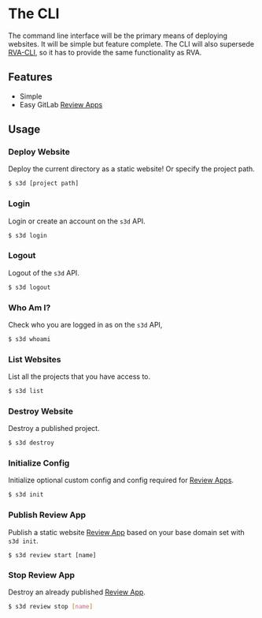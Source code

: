 # The CLI

The command line interface will be the primary means of deploying websites. It will be simple but feature complete. The CLI will also supersede [RVA-CLI](https://filiosoft.net/rva-cli), so it has to provide the same functionality as RVA.

## Features
* Simple
* Easy GitLab [Review Apps](https://docs.gitlab.com/ee/ci/review_apps/)

## Usage

### Deploy Website
Deploy the current directory as a static website! Or specify the project path. 

```bash
$ s3d [project path]
```

### Login
Login or create an account on the `s3d` API.
```bash
$ s3d login
```

### Logout
Logout of the `s3d` API. 
```bash
$ s3d logout
```

### Who Am I?
Check who you are logged in as on the `s3d` API,
```bash
$ s3d whoami
```

### List Websites
List all the projects that you have access to. 
```bash
$ s3d list
```

### Destroy Website
Destroy a published project. 
```bash
$ s3d destroy
```

### Initialize Config
Initialize optional custom config and config required for [Review Apps](https://docs.gitlab.com/ee/ci/review_apps/). 
```bash
$ s3d init
```

### Publish Review App
Publish a static website [Review App](https://docs.gitlab.com/ee/ci/review_apps/) based on your base domain set with `s3d init`. 
```
$ s3d review start [name]
```

### Stop Review App
Destroy an already published [Review App](https://docs.gitlab.com/ee/ci/review_apps/). 
```bash
$ s3d review stop [name]
```